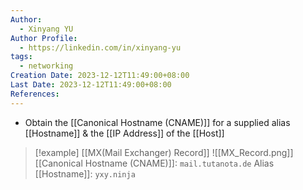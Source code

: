 ```yaml
---
Author:
  - Xinyang YU
Author Profile:
  - https://linkedin.com/in/xinyang-yu
tags:
  - networking
Creation Date: 2023-12-12T11:49:00+08:00
Last Date: 2023-12-12T11:49:00+08:00
References:
---
```

- Obtain the [[Canonical Hostname (CNAME)]] for a supplied alias [[Hostname]] & the [[IP Address]] of the [[Host]]


> [!example] [[MX(Mail Exchanger) Record]]
> ![[MX_Record.png]]
> [[Canonical Hostname (CNAME)]]: ``mail.tutanota.de``
> Alias [[Hostname]]: ``yxy.ninja``